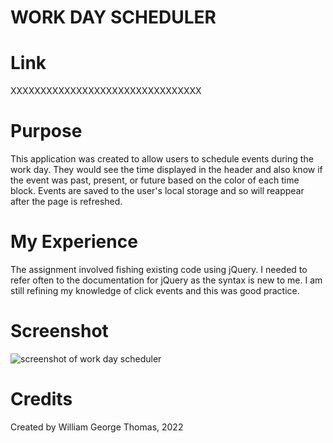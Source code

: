 # WORK DAY SCHEDULER

# Link

XXXXXXXXXXXXXXXXXXXXXXXXXXXXXXXX

# Purpose

This application was created to allow users to schedule events during the work day.  They would see the time displayed in the header and also know if the event was past, present, or future based on the color of each time block.  Events are saved to the user's local storage and so will reappear  after the page is refreshed. 

# My Experience

The assignment involved fishing existing code using jQuery.  I needed to refer often to the documentation for jQuery as the syntax is new to me.  I am still refining my knowledge of click events and this was good practice.

# Screenshot

![screenshot of work day scheduler](./assets/xxxxxxxxxxxxxxxxxxxxxx)

# Credits

Created by William George Thomas, 2022